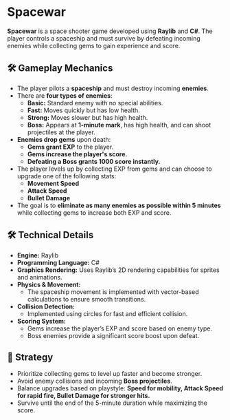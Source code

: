 # Spacewar

**Spacewar** is a space shooter game developed using **Raylib** and **C#**. The player controls a spaceship and must survive by defeating incoming enemies while collecting gems to gain experience and score.

## 🛠️ Gameplay Mechanics
- The player pilots a **spaceship** and must destroy incoming **enemies**.
- There are **four types of enemies**:
  - **Basic:** Standard enemy with no special abilities.
  - **Fast:** Moves quickly but has low health.
  - **Strong:** Moves slower but has high health.
  - **Boss:** Appears at **1-minute mark**, has high health, and can shoot projectiles at the player.
- **Enemies drop gems** upon death:
  - **Gems grant EXP** to the player.
  - **Gems increase the player's score.**
  - **Defeating a Boss grants 1000 score instantly.**
- The player levels up by collecting EXP from gems and can choose to upgrade one of the following stats:
  - **Movement Speed**
  - **Attack Speed**
  - **Bullet Damage**
- The goal is to **eliminate as many enemies as possible within 5 minutes** while collecting gems to increase both EXP and score.

## 🛠️ Technical Details
- **Engine:** Raylib
- **Programming Language:** C#
- **Graphics Rendering:** Uses Raylib’s 2D rendering capabilities for sprites and animations.
- **Physics & Movement:** 
  - The spaceship movement is implemented with vector-based calculations to ensure smooth transitions.  
- **Collision Detection:** 
  - Implemented using circles for fast and efficient collision. 
- **Scoring System:** 
  - Gems increase the player’s EXP and score based on enemy type.
  - Boss enemies provide a significant score boost upon defeat.

## 💪 Strategy
- Prioritize collecting gems to level up faster and become stronger.
- Avoid enemy collisions and incoming **Boss projectiles**.
- Balance upgrades based on playstyle: **Speed for mobility, Attack Speed for rapid fire, Bullet Damage for stronger hits.**
- Survive until the end of the 5-minute duration while maximizing the score.



